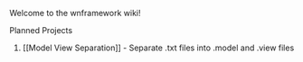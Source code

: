 Welcome to the wnframework wiki!

Planned Projects

1. [[Model View Separation]] - Separate .txt files into .model and .view files